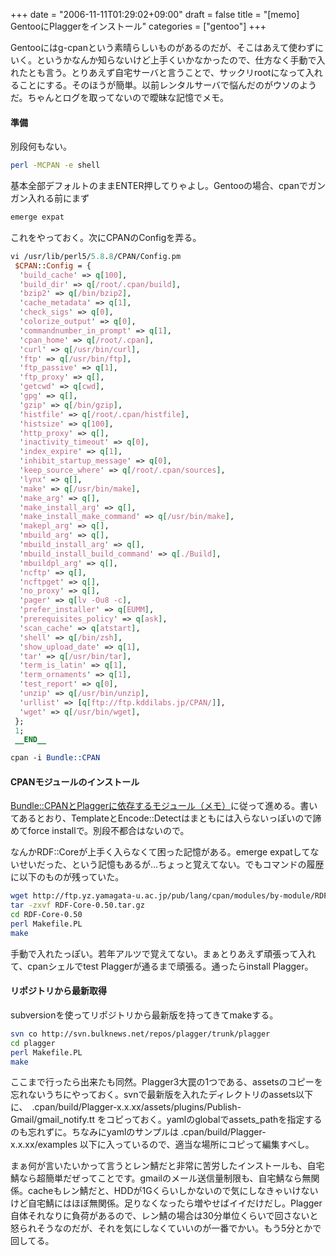 +++
date = "2006-11-11T01:29:02+09:00"
draft = false
title = "[memo] GentooにPlaggerをインストール"
categories = ["gentoo"]
+++

Gentooにはg-cpanという素晴らしいものがあるのだが、そこはあえて使わずにいく。というかなんか知らないけど上手くいかなかったので、仕方なく手動で入れたとも言う。とりあえず自宅サーバと言うことで、サックリrootになって入れることにする。そのほうが簡単。以前レンタルサーバで悩んだのがウソのようだ。ちゃんとログを取ってないので曖昧な記憶でメモ。

<h4>準備</h4>

別段何もない。

```bash
perl -MCPAN -e shell
```

基本全部デフォルトのままENTER押してりゃよし。Gentooの場合、cpanでガンガン入れる前にまず
```bash
emerge expat
```

これをやっておく。次にCPANのConfigを弄る。

```perl
vi /usr/lib/perl5/5.8.8/CPAN/Config.pm
 $CPAN::Config = {
  'build_cache' => q[100],
  'build_dir' => q[/root/.cpan/build],
  'bzip2' => q[/bin/bzip2],
  'cache_metadata' => q[1],
  'check_sigs' => q[0],
  'colorize_output' => q[0],
  'commandnumber_in_prompt' => q[1],
  'cpan_home' => q[/root/.cpan],
  'curl' => q[/usr/bin/curl],
  'ftp' => q[/usr/bin/ftp],
  'ftp_passive' => q[1],
  'ftp_proxy' => q[],
  'getcwd' => q[cwd],
  'gpg' => q[],
  'gzip' => q[/bin/gzip],
  'histfile' => q[/root/.cpan/histfile],
  'histsize' => q[100],
  'http_proxy' => q[],
  'inactivity_timeout' => q[0],
  'index_expire' => q[1],
  'inhibit_startup_message' => q[0],
  'keep_source_where' => q[/root/.cpan/sources],
  'lynx' => q[],
  'make' => q[/usr/bin/make],
  'make_arg' => q[],
  'make_install_arg' => q[],
  'make_install_make_command' => q[/usr/bin/make],
  'makepl_arg' => q[],
  'mbuild_arg' => q[],
  'mbuild_install_arg' => q[],
  'mbuild_install_build_command' => q[./Build],
  'mbuildpl_arg' => q[],
  'ncftp' => q[],
  'ncftpget' => q[],
  'no_proxy' => q[],
  'pager' => q[lv -Ou8 -c],
  'prefer_installer' => q[EUMM],
  'prerequisites_policy' => q[ask],
  'scan_cache' => q[atstart],
  'shell' => q[/bin/zsh],
  'show_upload_date' => q[1],
  'tar' => q[/usr/bin/tar],
  'term_is_latin' => q[1],
  'term_ornaments' => q[1],
  'test_report' => q[0],
  'unzip' => q[/usr/bin/unzip],
  'urllist' => [q[ftp://ftp.kddilabs.jp/CPAN/]],
  'wget' => q[/usr/bin/wget],
 };
 1;
 __END__

cpan -i Bundle::CPAN
```

<h4>CPANモジュールのインストール</h4>
<a href="http://subtech.g.hatena.ne.jp/otsune/20060816/PlaggerCPAN" target="_blank">Bundle::CPANとPlaggerに依存するモジュール（メモ）</a>に従って進める。書いてあるとおり、TemplateとEncode::Detectはまともには入らないっぽいので諦めてforce installで。別段不都合はないので。

なんかRDF::Coreが上手く入らなくて困った記憶がある。emerge expatしてないせいだった、という記憶もあるが…ちょっと覚えてない。でもコマンドの履歴に以下のものが残っていた。

```bash
wget http://ftp.yz.yamagata-u.ac.jp/pub/lang/cpan/modules/by-module/RDF/DPOKORNY/RDF-Core-0.50.tar.gz
tar -zxvf RDF-Core-0.50.tar.gz
cd RDF-Core-0.50
perl Makefile.PL
make
```

手動で入れたっぽい。若年アルツで覚えてない。まぁとりあえず頑張って入れて、cpanシェルでtest Plaggerが通るまで頑張る。通ったらinstall Plagger。

<h4>リポジトリから最新取得</h4>
subversionを使ってリポジトリから最新版を持ってきてmakeする。

```bash
svn co http://svn.bulknews.net/repos/plagger/trunk/plagger
cd plagger
perl Makefile.PL
make
```

ここまで行ったら出来たも同然。Plagger3大罠の1つである、assetsのコピーを忘れないうちにやっておく。svnで最新版を入れたディレクトリのassets以下に、　.cpan/build/Plagger-x.x.xx/assets/plugins/Publish-Gmail/gmail_notify.tt をコピっておく。yamlのglobalでassets_pathを指定するのも忘れずに。ちなみにyamlのサンプルは .cpan/build/Plagger-x.x.xx/examples 以下に入っているので、適当な場所にコピって編集すべし。

まぁ何が言いたいかって言うとレン鯖だと非常に苦労したインストールも、自宅鯖なら超簡単だぜってことです。gmailのメール送信量制限も、自宅鯖なら無関係。cacheもレン鯖だと、HDDが1Gくらいしかないので気にしなきゃいけないけど自宅鯖にはほぼ無関係。足りなくなったら増やせばイイだけだし。Plagger自体それなりに負荷があるので、レン鯖の場合は30分単位くらいで回さないと怒られそうなのだが、それを気にしなくていいのが一番でかい。もう5分とかで回してる。
